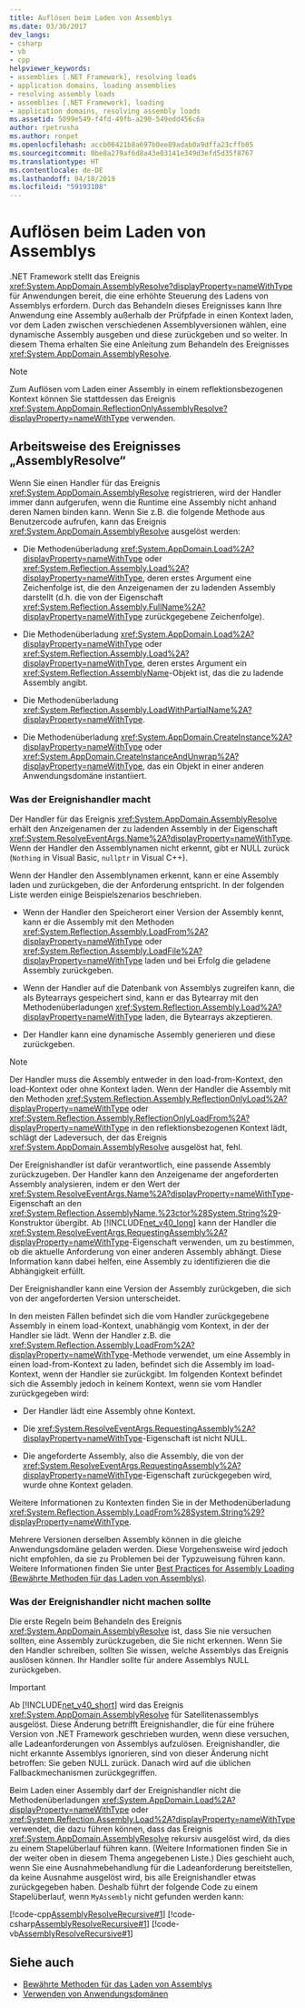 ```yaml
---
title: Auflösen beim Laden von Assemblys
ms.date: 03/30/2017
dev_langs:
- csharp
- vb
- cpp
helpviewer_keywords:
- assemblies [.NET Framework], resolving loads
- application domains, loading assemblies
- resolving assembly loads
- assemblies [.NET Framework], loading
- application domains, resolving assembly loads
ms.assetid: 5099e549-f4fd-49fb-a290-549edd456c6a
author: rpetrusha
ms.author: ronpet
ms.openlocfilehash: accb06421b8a697b0ee89adab0a9dffa23cffb05
ms.sourcegitcommit: 0be8a279af6d8a43e03141e349d3efd5d35f8767
ms.translationtype: HT
ms.contentlocale: de-DE
ms.lasthandoff: 04/18/2019
ms.locfileid: "59193108"
---
```

# <a name="resolving-assembly-loads"></a>Auflösen beim Laden von Assemblys
.NET Framework stellt das Ereignis <xref:System.AppDomain.AssemblyResolve?displayProperty=nameWithType> für Anwendungen bereit, die eine erhöhte Steuerung des Ladens von Assemblys erfordern. Durch das Behandeln dieses Ereignisses kann Ihre Anwendung eine Assembly außerhalb der Prüfpfade in einen Kontext laden, vor dem Laden zwischen verschiedenen Assemblyversionen wählen, eine dynamische Assembly ausgeben und diese zurückgeben und so weiter. In diesem Thema erhalten Sie eine Anleitung zum Behandeln des Ereignisses <xref:System.AppDomain.AssemblyResolve>.  
  
> [!NOTE]
>  Zum Auflösen vom Laden einer Assembly in einem reflektionsbezogenen Kontext können Sie stattdessen das Ereignis <xref:System.AppDomain.ReflectionOnlyAssemblyResolve?displayProperty=nameWithType> verwenden.  
  
## <a name="how-the-assemblyresolve-event-works"></a>Arbeitsweise des Ereignisses „AssemblyResolve“  
 Wenn Sie einen Handler für das Ereignis <xref:System.AppDomain.AssemblyResolve> registrieren, wird der Handler immer dann aufgerufen, wenn die Runtime eine Assembly nicht anhand deren Namen binden kann. Wenn Sie z.B. die folgende Methode aus Benutzercode aufrufen, kann das Ereignis <xref:System.AppDomain.AssemblyResolve> ausgelöst werden:  
  
-   Die Methodenüberladung <xref:System.AppDomain.Load%2A?displayProperty=nameWithType> oder <xref:System.Reflection.Assembly.Load%2A?displayProperty=nameWithType>, deren erstes Argument eine Zeichenfolge ist, die den Anzeigenamen der zu ladenden Assembly darstellt (d.h. die von der Eigenschaft <xref:System.Reflection.Assembly.FullName%2A?displayProperty=nameWithType> zurückgegebene Zeichenfolge).  
  
-   Die Methodenüberladung <xref:System.AppDomain.Load%2A?displayProperty=nameWithType> oder <xref:System.Reflection.Assembly.Load%2A?displayProperty=nameWithType>, deren erstes Argument ein <xref:System.Reflection.AssemblyName>-Objekt ist, das die zu ladende Assembly angibt.  
  
-   Die Methodenüberladung <xref:System.Reflection.Assembly.LoadWithPartialName%2A?displayProperty=nameWithType>.  
  
-   Die Methodenüberladung <xref:System.AppDomain.CreateInstance%2A?displayProperty=nameWithType> oder <xref:System.AppDomain.CreateInstanceAndUnwrap%2A?displayProperty=nameWithType>, das ein Objekt in einer anderen Anwendungsdomäne instantiiert.  
  
### <a name="what-the-event-handler-does"></a>Was der Ereignishandler macht  
 Der Handler für das Ereignis <xref:System.AppDomain.AssemblyResolve> erhält den Anzeigenamen der zu ladenden Assembly in der Eigenschaft <xref:System.ResolveEventArgs.Name%2A?displayProperty=nameWithType>. Wenn der Handler den Assemblynamen nicht erkennt, gibt er NULL zurück (`Nothing` in Visual Basic, `nullptr` in Visual C++).  
  
 Wenn der Handler den Assemblynamen erkennt, kann er eine Assembly laden und zurückgeben, die der Anforderung entspricht. In der folgenden Liste werden einige Beispielszenarios beschrieben.  
  
-   Wenn der Handler den Speicherort einer Version der Assembly kennt, kann er die Assembly mit den Methoden <xref:System.Reflection.Assembly.LoadFrom%2A?displayProperty=nameWithType> oder <xref:System.Reflection.Assembly.LoadFile%2A?displayProperty=nameWithType> laden und bei Erfolg die geladene Assembly zurückgeben.  
  
-   Wenn der Handler auf die Datenbank von Assemblys zugreifen kann, die als Bytearrays gespeichert sind, kann er das Bytearray mit den Methodenüberladungen <xref:System.Reflection.Assembly.Load%2A?displayProperty=nameWithType> laden, die Bytearrays akzeptieren.  
  
-   Der Handler kann eine dynamische Assembly generieren und diese zurückgeben.  
  
> [!NOTE]
>  Der Handler muss die Assembly entweder in den load-from-Kontext, den load-Kontext oder ohne Kontext laden. Wenn der Handler die Assembly mit den Methoden <xref:System.Reflection.Assembly.ReflectionOnlyLoad%2A?displayProperty=nameWithType> oder <xref:System.Reflection.Assembly.ReflectionOnlyLoadFrom%2A?displayProperty=nameWithType> in den reflektionsbezogenen Kontext lädt, schlägt der Ladeversuch, der das Ereignis <xref:System.AppDomain.AssemblyResolve> ausgelöst hat, fehl.  
  
 Der Ereignishandler ist dafür verantwortlich, eine passende Assembly zurückzugeben. Der Handler kann den Anzeigename der angeforderten Assembly analysieren, indem er den Wert der <xref:System.ResolveEventArgs.Name%2A?displayProperty=nameWithType>-Eigenschaft an den <xref:System.Reflection.AssemblyName.%23ctor%28System.String%29>-Konstruktor übergibt. Ab [!INCLUDE[net_v40_long](../../../includes/net-v40-long-md.md)] kann der Handler die <xref:System.ResolveEventArgs.RequestingAssembly%2A?displayProperty=nameWithType>-Eigenschaft verwenden, um zu bestimmen, ob die aktuelle Anforderung von einer anderen Assembly abhängt. Diese Information kann dabei helfen, eine Assembly zu identifizieren die die Abhängigkeit erfüllt.  
  
 Der Ereignishandler kann eine Version der Assembly zurückgeben, die sich von der angeforderten Version unterscheidet.  
  
 In den meisten Fällen befindet sich die vom Handler zurückgegebene Assembly in einem load-Kontext, unabhängig vom Kontext, in der der Handler sie lädt. Wenn der Handler z.B. die <xref:System.Reflection.Assembly.LoadFrom%2A?displayProperty=nameWithType>-Methode verwendet, um eine Assembly in einen load-from-Kontext zu laden, befindet sich die Assembly im load-Kontext, wenn der Handler sie zurückgibt. Im folgenden Kontext befindet sich die Assembly jedoch in keinem Kontext, wenn sie vom Handler zurückgegeben wird:  
  
-   Der Handler lädt eine Assembly ohne Kontext.  
  
-   Die <xref:System.ResolveEventArgs.RequestingAssembly%2A?displayProperty=nameWithType>-Eigenschaft ist nicht NULL.  
  
-   Die angeforderte Assembly, also die Assembly, die von der <xref:System.ResolveEventArgs.RequestingAssembly%2A?displayProperty=nameWithType>-Eigenschaft zurückgegeben wird, wurde ohne Kontext geladen.  
  
 Weitere Informationen zu Kontexten finden Sie in der Methodenüberladung <xref:System.Reflection.Assembly.LoadFrom%28System.String%29?displayProperty=nameWithType>.  
  
 Mehrere Versionen derselben Assembly können in die gleiche Anwendungsdomäne geladen werden. Diese Vorgehensweise wird jedoch nicht empfohlen, da sie zu Problemen bei der Typzuweisung führen kann. Weitere Informationen finden Sie unter [Best Practices for Assembly Loading (Bewährte Methoden für das Laden von Assemblys)](../../../docs/framework/deployment/best-practices-for-assembly-loading.md).  
  
### <a name="what-the-event-handler-should-not-do"></a>Was der Ereignishandler nicht machen sollte  
 Die erste Regeln beim Behandeln des Ereignis <xref:System.AppDomain.AssemblyResolve> ist, dass Sie nie versuchen sollten, eine Assembly zurückzugeben, die Sie nicht erkennen. Wenn Sie den Handler schreiben, sollten Sie wissen, welche Assemblys das Ereignis auslösen können. Ihr Handler sollte für andere Assemblys NULL zurückgeben.  
  
> [!IMPORTANT]
>  Ab [!INCLUDE[net_v40_short](../../../includes/net-v40-short-md.md)] wird das Ereignis <xref:System.AppDomain.AssemblyResolve> für Satellitenassemblys ausgelöst. Diese Änderung betrifft Ereignishandler, die für eine frühere Version von .NET Framework geschrieben wurden, wenn diese versuchen, alle Ladeanforderungen von Assemblys aufzulösen. Ereignishandler, die nicht erkannte Assemblys ignorieren, sind von dieser Änderung nicht betroffen: Sie geben NULL zurück. Danach wird auf die üblichen Fallbackmechanismen zurückgegriffen.  
  
 Beim Laden einer Assembly darf der Ereignishandler nicht die Methodenüberladungen <xref:System.AppDomain.Load%2A?displayProperty=nameWithType> oder <xref:System.Reflection.Assembly.Load%2A?displayProperty=nameWithType> verwendet, die dazu führen können, dass das Ereignis <xref:System.AppDomain.AssemblyResolve> rekursiv ausgelöst wird, da dies zu einem Stapelüberlauf führen kann. (Weitere Informationen finden Sie in der weiter oben in diesem Thema angegebenen Liste.) Dies geschieht auch, wenn Sie eine Ausnahmebehandlung für die Ladeanforderung bereitstellen, da keine Ausnahme ausgelöst wird, bis alle Ereignishandler etwas zurückgegeben haben. Deshalb führt der folgende Code zu einem Stapelüberlauf, wenn `MyAssembly` nicht gefunden werden kann:  
  
 [!code-cpp[AssemblyResolveRecursive#1](../../../samples/snippets/cpp/VS_Snippets_CLR/assemblyresolverecursive/cpp/example.cpp#1)]
 [!code-csharp[AssemblyResolveRecursive#1](../../../samples/snippets/csharp/VS_Snippets_CLR/assemblyresolverecursive/cs/example.cs#1)]
 [!code-vb[AssemblyResolveRecursive#1](../../../samples/snippets/visualbasic/VS_Snippets_CLR/assemblyresolverecursive/vb/example.vb#1)]  
  
## <a name="see-also"></a>Siehe auch

- [Bewährte Methoden für das Laden von Assemblys](../../../docs/framework/deployment/best-practices-for-assembly-loading.md)
- [Verwenden von Anwendungsdomänen](../../../docs/framework/app-domains/use.md)
